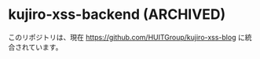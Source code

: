 # kujiro-xss-backend (ARCHIVED)

このリポジトリは、現在 https://github.com/HUITGroup/kujiro-xss-blog に統合されています。
